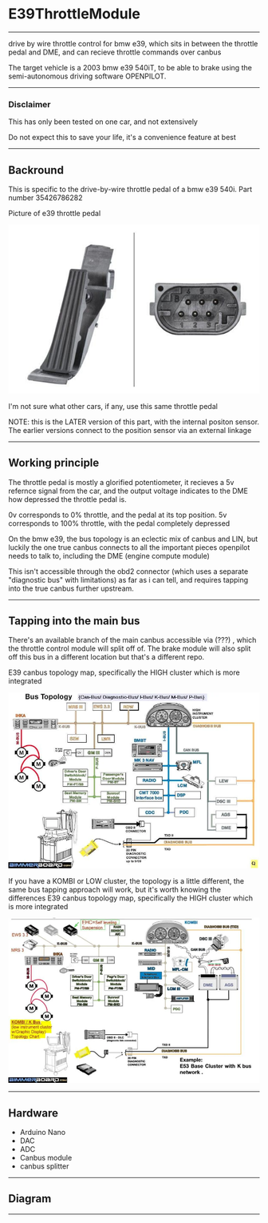 # E39ThrottleModule
---

drive by wire throttle control for bmw e39, which sits in between the throttle pedal and DME, and can recieve throttle commands over canbus

The target vehicle is a 2003 bmw e39 540iT, to be able to brake using the semi-autonomous driving software OPENPILOT.

---

### Disclaimer

This has only been tested on one car, and not extensively

Do not expect this to save your life, it's a convenience feature at best

---

## Backround

This is specific to the drive-by-wire throttle pedal of a bmw e39 540i. Part number 35426786282

Picture of e39 throttle pedal
<p align="left">
  <img src="Pics/e39 540i throttle pedal.jpg?raw=true">
</p>

I'm not sure what other cars, if any, use this same throttle pedal

NOTE: this is the LATER version of this part, with the internal positon sensor. The earlier versions connect to the position sensor via an external linkage 

---

## Working principle

The throttle pedal is mostly a glorified potentiometer, it recieves a 5v refernce signal from the car, and the output voltage indicates to the DME how depressed the throttle pedal is.

0v corresponds to 0% throttle, and the pedal at its top position. 5v corresponds to 100% throttle, with the pedal completely depressed

On the bmw e39, the bus topology is an eclectic mix of canbus and LIN, but luckily the one true canbus connects to all the important pieces openpilot needs to talk to, including the DME (engine compute module)

This isn't accessible through the obd2 connector (which uses a separate "diagnostic bus" with limitations) as far as i can tell, and requires tapping into the true canbus further upstream.

---

## Tapping into the main bus

There's an available branch of the main canbus accessible via (???) , which the throttle control module will split off of. The brake module will also split off this bus in a different location but that's a different repo.

E39 canbus topology map, specifically the HIGH cluster which is more integrated
<p align="left">
  <img src="Pics/Bus Topology I -K-M-P-Can-Diagnostic.webp?raw=true">
</p>

If you have a KOMBI or LOW cluster, the topology is a little different, the same bus tapping approach will work, but it's worth knowing the differences
E39 canbus topology map, specifically the HIGH cluster which is more integrated
<p align="left">
  <img src="Pics/KOMBI K Bus Topology Chart for e39 e53 with Low Cluster.jpg?raw=true">
</p>

---

## Hardware

- Arduino Nano
- DAC
- ADC
- Canbus module
- canbus splitter


---

## Diagram



---

